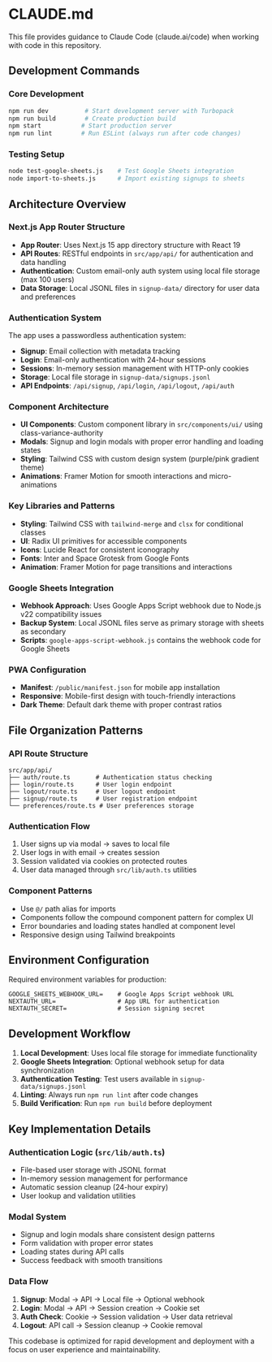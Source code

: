 # CLAUDE.md

This file provides guidance to Claude Code (claude.ai/code) when working with code in this repository.

## Development Commands

### Core Development
```bash
npm run dev          # Start development server with Turbopack
npm run build        # Create production build
npm start           # Start production server
npm run lint        # Run ESLint (always run after code changes)
```

### Testing Setup
```bash
node test-google-sheets.js    # Test Google Sheets integration
node import-to-sheets.js      # Import existing signups to sheets
```

## Architecture Overview

### Next.js App Router Structure
- **App Router**: Uses Next.js 15 app directory structure with React 19
- **API Routes**: RESTful endpoints in `src/app/api/` for authentication and data handling
- **Authentication**: Custom email-only auth system using local file storage (max 100 users)
- **Data Storage**: Local JSONL files in `signup-data/` directory for user data and preferences

### Authentication System
The app uses a passwordless authentication system:
- **Signup**: Email collection with metadata tracking
- **Login**: Email-only authentication with 24-hour sessions
- **Sessions**: In-memory session management with HTTP-only cookies
- **Storage**: Local file storage in `signup-data/signups.jsonl`
- **API Endpoints**: `/api/signup`, `/api/login`, `/api/logout`, `/api/auth`

### Component Architecture
- **UI Components**: Custom component library in `src/components/ui/` using class-variance-authority
- **Modals**: Signup and login modals with proper error handling and loading states
- **Styling**: Tailwind CSS with custom design system (purple/pink gradient theme)
- **Animations**: Framer Motion for smooth interactions and micro-animations

### Key Libraries and Patterns
- **Styling**: Tailwind CSS with `tailwind-merge` and `clsx` for conditional classes
- **UI**: Radix UI primitives for accessible components
- **Icons**: Lucide React for consistent iconography
- **Fonts**: Inter and Space Grotesk from Google Fonts
- **Animation**: Framer Motion for page transitions and interactions

### Google Sheets Integration
- **Webhook Approach**: Uses Google Apps Script webhook due to Node.js v22 compatibility issues
- **Backup System**: Local JSONL files serve as primary storage with sheets as secondary
- **Scripts**: `google-apps-script-webhook.js` contains the webhook code for Google Sheets

### PWA Configuration
- **Manifest**: `/public/manifest.json` for mobile app installation
- **Responsive**: Mobile-first design with touch-friendly interactions
- **Dark Theme**: Default dark theme with proper contrast ratios

## File Organization Patterns

### API Route Structure
```
src/app/api/
├── auth/route.ts       # Authentication status checking
├── login/route.ts      # User login endpoint
├── logout/route.ts     # User logout endpoint
├── signup/route.ts     # User registration endpoint
└── preferences/route.ts # User preferences storage
```

### Authentication Flow
1. User signs up via modal → saves to local file
2. User logs in with email → creates session
3. Session validated via cookies on protected routes
4. User data managed through `src/lib/auth.ts` utilities

### Component Patterns
- Use `@/` path alias for imports
- Components follow the compound component pattern for complex UI
- Error boundaries and loading states handled at component level
- Responsive design using Tailwind breakpoints

## Environment Configuration

Required environment variables for production:
```env
GOOGLE_SHEETS_WEBHOOK_URL=    # Google Apps Script webhook URL
NEXTAUTH_URL=                 # App URL for authentication
NEXTAUTH_SECRET=              # Session signing secret
```

## Development Workflow

1. **Local Development**: Uses local file storage for immediate functionality
2. **Google Sheets Integration**: Optional webhook setup for data synchronization  
3. **Authentication Testing**: Test users available in `signup-data/signups.jsonl`
4. **Linting**: Always run `npm run lint` after code changes
5. **Build Verification**: Run `npm run build` before deployment

## Key Implementation Details

### Authentication Logic (`src/lib/auth.ts`)
- File-based user storage with JSONL format
- In-memory session management for performance
- Automatic session cleanup (24-hour expiry)
- User lookup and validation utilities

### Modal System
- Signup and login modals share consistent design patterns
- Form validation with proper error states
- Loading states during API calls
- Success feedback with smooth transitions

### Data Flow
1. **Signup**: Modal → API → Local file → Optional webhook
2. **Login**: Modal → API → Session creation → Cookie set
3. **Auth Check**: Cookie → Session validation → User data retrieval
4. **Logout**: API call → Session cleanup → Cookie removal

This codebase is optimized for rapid development and deployment with a focus on user experience and maintainability.